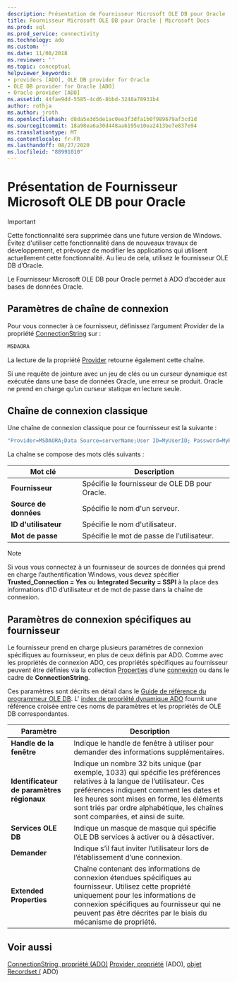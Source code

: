 ```yaml
---
description: Présentation de Fournisseur Microsoft OLE DB pour Oracle
title: Fournisseur Microsoft OLE DB pour Oracle | Microsoft Docs
ms.prod: sql
ms.prod_service: connectivity
ms.technology: ado
ms.custom: ''
ms.date: 11/08/2018
ms.reviewer: ''
ms.topic: conceptual
helpviewer_keywords:
- providers [ADO], OLE DB provider for Oracle
- OLE DB provider for Oracle [ADO]
- Oracle provider [ADO]
ms.assetid: 44fae9dd-5585-4cd6-8bbd-3248a78931b4
author: rothja
ms.author: jroth
ms.openlocfilehash: d8da5e3d5de1ac0ee3f3dfa1b0f989679af3cd1d
ms.sourcegitcommit: 18a98ea6a30d448aa6195e10ea2413be7e837e94
ms.translationtype: MT
ms.contentlocale: fr-FR
ms.lasthandoff: 08/27/2020
ms.locfileid: "88991010"
---
```

# <a name="microsoft-ole-db-provider-for-oracle-overview"></a>Présentation de Fournisseur Microsoft OLE DB pour Oracle
> [!IMPORTANT]
>  Cette fonctionnalité sera supprimée dans une future version de Windows. Évitez d'utiliser cette fonctionnalité dans de nouveaux travaux de développement, et prévoyez de modifier les applications qui utilisent actuellement cette fonctionnalité. Au lieu de cela, utilisez le fournisseur OLE DB d’Oracle.

 Le Fournisseur Microsoft OLE DB pour Oracle permet à ADO d’accéder aux bases de données Oracle.

## <a name="connection-string-parameters"></a>Paramètres de chaîne de connexion
 Pour vous connecter à ce fournisseur, définissez l’argument *Provider* de la propriété [ConnectionString](../../reference/ado-api/connectionstring-property-ado.md) sur :

```vb
MSDAORA
```

 La lecture de la propriété [Provider](../../reference/ado-api/provider-property-ado.md) retourne également cette chaîne.

 Si une requête de jointure avec un jeu de clés ou un curseur dynamique est exécutée dans une base de données Oracle, une erreur se produit. Oracle ne prend en charge qu’un curseur statique en lecture seule.

## <a name="typical-connection-string"></a>Chaîne de connexion classique
 Une chaîne de connexion classique pour ce fournisseur est la suivante :

```vb
"Provider=MSDAORA;Data Source=serverName;User ID=MyUserID; Password=MyPassword;"
```

 La chaîne se compose des mots clés suivants :

|Mot clé|Description|
|-------------|-----------------|
|**Fournisseur**|Spécifie le fournisseur de OLE DB pour Oracle.|
|**Source de données**|Spécifie le nom d'un serveur.|
|**ID d'utilisateur**|Spécifie le nom d'utilisateur.|
|**Mot de passe**|Spécifie le mot de passe de l’utilisateur.|

> [!NOTE]
>  Si vous vous connectez à un fournisseur de sources de données qui prend en charge l’authentification Windows, vous devez spécifier **Trusted_Connection = Yes** ou **Integrated Security = SSPI** à la place des informations d’ID d’utilisateur et de mot de passe dans la chaîne de connexion.

## <a name="provider-specific-connection-parameters"></a>Paramètres de connexion spécifiques au fournisseur
 Le fournisseur prend en charge plusieurs paramètres de connexion spécifiques au fournisseur, en plus de ceux définis par ADO. Comme avec les propriétés de connexion ADO, ces propriétés spécifiques au fournisseur peuvent être définies via la collection [Properties](../../reference/ado-api/properties-collection-ado.md) d’une [connexion](../../reference/ado-api/connection-object-ado.md) ou dans le cadre de **ConnectionString**.

 Ces paramètres sont décrits en détail dans le [Guide de référence du programmeur OLE DB](/previous-versions/windows/desktop/ms713643(v=vs.85)). L' [index de propriété dynamique ADO](../../reference/ado-api/ado-dynamic-property-index.md) fournit une référence croisée entre ces noms de paramètres et les propriétés de OLE DB correspondantes.

|Paramètre|Description|
|---------------|-----------------|
|**Handle de la fenêtre**|Indique le handle de fenêtre à utiliser pour demander des informations supplémentaires.|
|**Identificateur de paramètres régionaux**|Indique un nombre 32 bits unique (par exemple, 1033) qui spécifie les préférences relatives à la langue de l’utilisateur. Ces préférences indiquent comment les dates et les heures sont mises en forme, les éléments sont triés par ordre alphabétique, les chaînes sont comparées, et ainsi de suite.|
|**Services OLE DB**|Indique un masque de masque qui spécifie OLE DB services à activer ou à désactiver.|
|**Demander**|Indique s’il faut inviter l’utilisateur lors de l’établissement d’une connexion.|
|**Extended Properties**|Chaîne contenant des informations de connexion étendues spécifiques au fournisseur. Utilisez cette propriété uniquement pour les informations de connexion spécifiques au fournisseur qui ne peuvent pas être décrites par le biais du mécanisme de propriété.|

## <a name="see-also"></a>Voir aussi
 [ConnectionString, propriété (ADO)](../../reference/ado-api/connectionstring-property-ado.md) [Provider, propriété](../../reference/ado-api/provider-property-ado.md) (ADO), [objet Recordset (](../../reference/ado-api/recordset-object-ado.md) ADO)